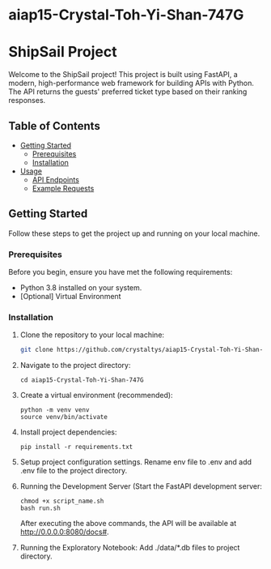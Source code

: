 # aiap15-Crystal-Toh-Yi-Shan-747G


# ShipSail Project

Welcome to the ShipSail project! This project is built using FastAPI, a modern, high-performance web framework for building APIs with Python. The API returns the guests' preferred ticket type based on their ranking responses.

## Table of Contents

- [Getting Started](#getting-started)
  - [Prerequisites](#prerequisites)
  - [Installation](#installation)
- [Usage](#usage)
  - [API Endpoints](#api-endpoints)
  - [Example Requests](#example-requests)

## Getting Started

Follow these steps to get the project up and running on your local machine.

### Prerequisites

Before you begin, ensure you have met the following requirements:

- Python 3.8 installed on your system.
- [Optional] Virtual Environment

### Installation

1. Clone the repository to your local machine:

   ```bash
   git clone https://github.com/crystaltys/aiap15-Crystal-Toh-Yi-Shan-747G.git

2. Navigate to the project directory:

   ```
   cd aiap15-Crystal-Toh-Yi-Shan-747G
   ```
   
3. Create a virtual environment (recommended):
   ```
   python -m venv venv
   source venv/bin/activate
   ```

4. Install project dependencies:
   ```
   pip install -r requirements.txt
   ```
   
5. Setup project configuration settings.
   Rename env file to .env and add .env file to the project directory.

6. Running the Development Server (Start the FastAPI development server:
   ```
   chmod +x script_name.sh
   bash run.sh
   ```
   After executing the above commands, the API will be available at http://0.0.0.0:8080/docs#.

7. Running the Exploratory Notebook:
   Add ./data/*.db files to project directory.
